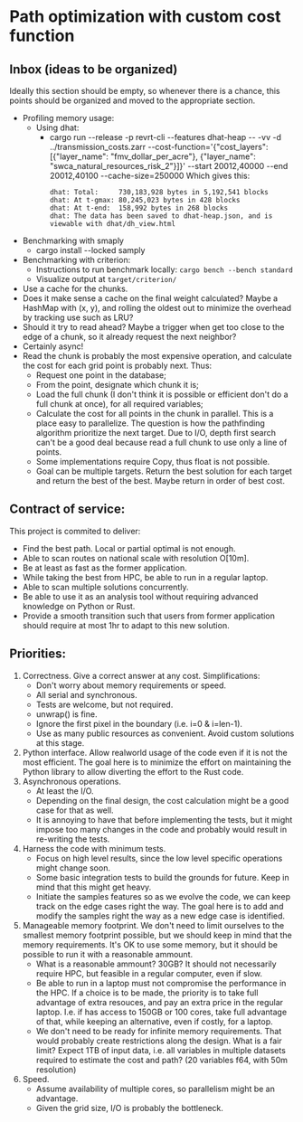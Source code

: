 # Path optimization with custom cost function


## Inbox (ideas to be organized)

Ideally this section should be empty, so whenever there is a chance, this
points should be organized and moved to the appropriate section.

- Profiling memory usage:
  - Using dhat:
    - cargo run --release -p revrt-cli --features dhat-heap -- -vv -d ../transmission_costs.zarr --cost-function='{"cost_layers": [{"layer_name": "fmv_dollar_per_acre"}, {"layer_name": "swca_natural_resources_risk_2"}]}' --start 20012,40000 --end 20012,40100 --cache-size=250000
      Which gives this:
      ```
      dhat: Total:     730,183,928 bytes in 5,192,541 blocks
      dhat: At t-gmax: 80,245,023 bytes in 428 blocks
      dhat: At t-end:  158,992 bytes in 268 blocks
      dhat: The data has been saved to dhat-heap.json, and is viewable with dhat/dh_view.html
      ```
- Benchmarking with smaply
  - cargo install --locked samply
- Benchmarking with criterion:
  - Instructions to run benchmark locally: `cargo bench --bench standard`
  - Visualize output at `target/criterion/`
- Use a cache for the chunks.
- Does it make sense a cache on the final weight calculated? Maybe
  a HashMap with (x, y), and rolling the oldest out to minimize
  the overhead by tracking use such as LRU?
- Should it try to read ahead? Maybe a trigger when get too close
  to the edge of a chunk, so it already request the next neighbor?
- Certainly async!
- Read the chunk is probably the most expensive operation, and
  calculate the cost for each grid point is probably next. Thus:
  - Request one point in the database;
  - From the point, designate which chunk it is;
  - Load the full chunk (I don't think it is possible or efficient
    don't do a full chunk at once), for all required variables;
  - Calculate the cost for all points in the chunk in parallel.
    This is a place easy to parallelize. The question is how the
    pathfinding algorithm prioritize the next target. Due to I/O,
    depth first search can't be a good deal because read a full
    chunk to use only a line of points.
  - Some implementations require Copy, thus float is not possible.
  - Goal can be multiple targets. Return the best solution for each target
    and return the best of the best. Maybe return in order of best cost.

## Contract of service:

This project is commited to deliver:
- Find the best path. Local or partial optimal is not enough.
- Able to scan routes on national scale with resolution O[10m].
- Be at least as fast as the former application.
- While taking the best from HPC, be able to run in a regular laptop.
- Able to scan multiple solutions concurrently.
- Be able to use it as an analysis tool without requiring advanced knowledge on Python or Rust.
- Provide a smooth transition such that users from former application should require at most 1hr to adapt to this new solution.

## Priorities:

1. Correctness. Give a correct answer at any cost.
   Simplifications:
   - Don't worry about memory requirements or speed.
   - All serial and synchronous.
   - Tests are welcome, but not required.
   - unwrap() is fine.
   - Ignore the first pixel in the boundary (i.e. i=0 & i=len-1).
   - Use as many public resources as convenient. Avoid custom solutions
     at this stage.
2. Python interface.
   Allow realworld usage of the code even if it is not the most efficient.
   The goal here is to minimize the effort on maintaining the Python
   library to allow diverting the effort to the Rust code.
3. Asynchronous operations.
   - At least the I/O.
   - Depending on the final design, the cost calculation might be a good
     case for that as well.
   - It is annoying to have that before implementing the tests, but it
     might impose too many changes in the code and probably would result
     in re-writing the tests.
4. Harness the code with minimum tests.
   - Focus on high level results, since the low level specific operations
     might change soon.
   - Some basic integration tests to build the grounds for future. Keep
     in mind that this might get heavy.
   - Initiate the samples features so as we evolve the code, we can keep
     track on the edge cases right the way. The goal here is to add and
     modify the samples right the way as a new edge case is identified.
5. Manageable memory footprint.
   We don't need to limit ourselves to the smallest memory footprint
   possible, but we should keep in mind that the memory requirements.
   It's OK to use some memory, but it should be possible to run it with
   a reasonable ammount.
   - What is a reasonable ammount? 30GB? It should not necessarily require
     HPC, but feasible in a regular computer, even if slow.
   - Be able to run in a laptop must not compromise the performance in
     the HPC. If a choice is to be made, the priority is to take full
     advantage of extra resouces, and pay an extra price in the regular
     laptop. I.e. if has access to 150GB or 100 cores, take full advantage
     of that, while keeping an alternative, even if costly, for a laptop.
   - We don't need to be ready for infinite memory requirements. That
     would probably create restrictions along the design. What is a fair
     limit? Expect 1TB of input data, i.e. all variables in multiple
     datasets required to estimate the cost and path?
     (20 variables f64, with 50m resolution)
6. Speed.
   - Assume availability of multiple cores, so parallelism might
     be an advantage.
   - Given the grid size, I/O is probably the bottleneck.
